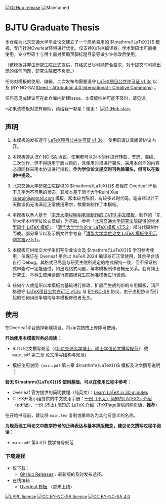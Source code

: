 [![GitHub release](https://img.shields.io/github/v/release/AsanoYuki/BJTULaTeX?include_prereleases)](https://github.com/AsanoYuki/BJTULaTeX/releases)  ![Maintained](https://img.shields.io/badge/maintained-yes-green)

# BJTU Graduate Thesis

本仓库为北京交通大学毕业论文建立了一个简单易用的 $\mathrm{\LaTeX{}}$ 模板，专门针对Overleaf环境进行优化，仅支持XeTeX编译器。学术型硕士可直接使用，专业型硕士与博士需对页眉页脚标题目录等做少许修改后使用。

（该模板并非由研究生院正式提供，其格式已尽可能符合要求，对于提交时可能出现的任何问题，研究生院概不负责。）

任何对模板的使用、编辑、二次发布均需要遵守 [LaTeX项目公共许可证 v1.3c](https://www.latex-project.org/lppl/lppl-1-3c/) 以及 [BY-NC-SA]([Deed - Attribution 4.0 International - Creative Commons](https://creativecommons.org/licenses/by/4.0/deed.en)) 。

任何意见或建议可在此仓库内新建issue。本模板维护可能不及时，请见谅。

⭐如果该模板对您有帮助，请给我一颗星！谢谢！ [![GitHub stars](https://img.shields.io/github/stars/AsanoYuki/BJTULaTeX?style=social)](https://github.com/AsanoYuki/BJTULaTeX/stargazers)

## 声明

1. 本模板的发布遵守 [LaTeX项目公共许可证 v1.3c](https://www.latex-project.org/lppl/lppl-1-3c/) ，使用前请认真阅读协议内容。

2. 本模板遵从 [BY-NC-SA ](https://creativecommons.org/licenses/by/4.0/deed.en) 协议。使用者可以对本创作进行转载、节选、混编、二次创作，但不得运用于商业目的，且使用时须进行署名，采用本创作的内容必须同样采用本协议进行授权。**作为学位论文提交时可免除署名，但可以在致谢中提及。**

3. 北京交通大学研究生院提供的 $\mathrm{\LaTeX{}}$ 模板在 Overleaf 环境下几乎为不可用的状态，其版本基于清华大学Ruini Xue <xueruini@gmail.com> 模板，版本较为陈旧，有较多过时代码，笔者经过若干天勘误仍无法满足正常使用需求，故重新制作了本模板。
   
4. 本模板以苯人基于「[南开大学程明明老师制作的 CVPR 中文模板](https://www.overleaf.com/read/rzdpjzqwkdwb)」制作的「东华大学本科学位论文模板」为基础，参考「[北京交通大学研究生院提供的学术型硕士 LaTeX 模板](https://gs.bjtu.edu.cn/glwj/xw/35aeeacb625243cd8297e13b332e32dc.htm)」、「[清华大学学位论文 LaTeX 模板 v7.5.2](https://github.com/tuna/thuthesis)」部分代码制作而成。部分章节以及示例文件参考自「[清华大学学位论文 LaTeX 模板使用示例文档v7.5.1](https://www.overleaf.com/latex/templates/thuthesis-tsinghua-university-thesis-latex-template/cfwgcxtvkbsx)」。
   
5. 本模板可供给交大学生们写毕业论文及 $\mathrm{\LaTeX{}}$ 学习参考使用，仅保证在 Overleaf 平台以 XeTeX 2024 编译器可正常使用，其余平台请自行 Debug。其格式已尽量与研究生院所规定的格式保持一致，但不保证格式审查时一定能通过，如出现格式问题，与本模板制作者概无关系。若有博士研究生、本科生使用请自行按照研究生院标准模板进行微调。
   
6. 任何个人或组织以本模板为基础进行修改、扩展而生成的新的专用模板，请严格遵守 [LaTeX项目公共许可证 v1.3c](https://www.latex-project.org/lppl/lppl-1-3c/) 与 [BY-NC-SA](https://creativecommons.org/licenses/by/4.0/deed.en) 协议。由于违犯协议而引起的任何纠纷争端均与本模板修改者无关。

## 使用

在Overleaf平台选择新建项目，将zip包拖拽上传即可使用。

**开始使用本模板时务必阅读：**

* BJTU论文撰写规范（《[北京交通大学博士、硕士学位论文撰写规范](http://sse.bjtu.edu.cn/media/attachments/2017/07/20170725101952.pdf)》 或 `main.pdf` 第二章 论文撰写结构与规范）

* 模板使用说明（`main.pdf` 第三章 $\mathrm{\LaTeX{}}$ 模板及论文撰写说明`）

**若无 $\mathrm{\LaTeX{}}$ 使用基础，可以在使用过程中参考：**

* Overleaf 官方提供的简明教程（纯英文）：[Learn LaTeX in 30 minutes](https://www.overleaf.com/learn/latex/Learn_LaTeX_in_30_minutes)
* CTEX开发小组提供的中文使用手册：[一份（不太）简短的LATEX2ε 介绍](https://www.google.com.hk/url?sa=t&rct=j&q=&esrc=s&source=web&cd=&ved=2ahUKEwjWmb_k3ZaMAxVmbPUHHZzVMvEQFnoECBkQAQ&url=https%3A%2F%2Ftexdoc.org%2Fserve%2Flshort-zh-cn.pdf%2F0&usg=AOvVaw1lSKSJNU8TSF6WUhAHL19z&opi=89978449)（pdf版）、[一份 (不太) 简短的 LaTeX 介绍](https://www.texpage.com/docs/zh/learning/)（TeXPage提供的网页版、**推荐**）

在开始书写前，建议将 `main.tex` 复制或重命名为其他有意义的名称。

**为规范理工科论文中数学符号的正确表达与基本排版概念，建议论文撰写过程中阅读：**

* `main.pdf` 第3.3节 数学符号规范

### 下载途径

* 仅下载：
  * [GitHub Releases](https://github.com/AsanoYuki/BJTULaTeX/releases)：最新版的及时发布途径。
* 在线编辑：
  * [Overleaf 模板](https://www.overleaf.com/) （暂未上线）



[![LPPL license](https://img.shields.io/badge/license-LPPL-blue)](https://github.com/AsanoYuki/BJTULaTeX/blob/main/LICENSE-LPPL)  [![CC BY-NC-SA license](https://img.shields.io/badge/license-CC%20BY--NC--SA-blue)](https://github.com/AsanoYuki/BJTULaTeX/blob/main/LICENSE-CC-BY-NC-SA)  [![CC BY-NC-SA 4.0](https://licensebuttons.net/l/by-nc-sa/4.0/88x31.png)](https://creativecommons.org/licenses/by-nc-sa/4.0/)

